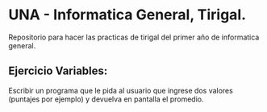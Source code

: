 # UNA - Informatica General, Tirigal.
Repositorio para hacer las practicas de tirigal del primer año de informatica general. 

## Ejercicio Variables: 
Escribir un programa que le pida al usuario que ingrese dos valores (puntajes por ejemplo) y devuelva en pantalla el promedio.